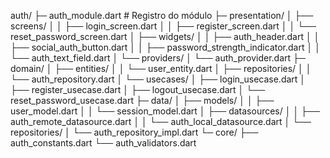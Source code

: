 auth/
├─ auth_module.dart                    # Registro do módulo
├─ presentation/
│  ├── screens/
│  │   ├── login_screen.dart
│  │   ├── register_screen.dart
│  │   └── reset_password_screen.dart
│  ├── widgets/
│  │   ├── auth_header.dart
│  │   ├── social_auth_button.dart
│  │   ├── password_strength_indicator.dart
│  │   └── auth_text_field.dart
│  └── providers/
│      └── auth_provider.dart
├─ domain/
│  ├── entities/
│  │   └── user_entity.dart
│  ├── repositories/
│  │   └── auth_repository.dart
│  └── usecases/
│      ├── login_usecase.dart
│      ├── register_usecase.dart
│      ├── logout_usecase.dart
│      └── reset_password_usecase.dart
├─ data/
│  ├── models/
│  │   ├── user_model.dart
│  │   └── session_model.dart
│  ├── datasources/
│  │   ├── auth_remote_datasource.dart
│  │   └── auth_local_datasource.dart
│  └── repositories/
│      └── auth_repository_impl.dart
└─ core/
   ├── auth_constants.dart
   └── auth_validators.dart
